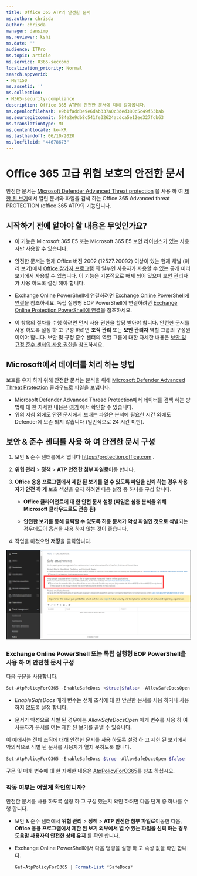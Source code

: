 ```yaml
---
title: Office 365 ATP의 안전한 문서
ms.author: chrisda
author: chrisda
manager: dansimp
ms.reviewer: kshi
ms.date: ''
audience: ITPro
ms.topic: article
ms.service: O365-seccomp
localization_priority: Normal
search.appverid:
- MET150
ms.assetid: ''
ms.collection:
- M365-security-compliance
description: Office 365 ATP의 안전한 문서에 대해 알아봅니다.
ms.openlocfilehash: e9b1fadd3e9e6dab337a0c3ded380c5c49f53bab
ms.sourcegitcommit: 584e2e9db8c541fe32624acdca5e12ee327fdb63
ms.translationtype: MT
ms.contentlocale: ko-KR
ms.lasthandoff: 06/10/2020
ms.locfileid: "44678673"
---
```

# <a name="safe-documents-in-office-365-advanced-threat-protection"></a>Office 365 고급 위협 보호의 안전한 문서

안전한 문서는 [Microsoft Defender Advanced Threat protection](https://docs.microsoft.com/windows/security/threat-protection/microsoft-defender-atp/microsoft-defender-advanced-threat-protection) 을 사용 하 여 [제한 된 보기](https://support.office.com/article/d6f09ac7-e6b9-4495-8e43-2bbcdbcb6653)에서 열린 문서와 파일을 검색 하는 Office 365 Advanced threat PROTECTION (office 365 ATP)의 기능입니다.

## <a name="what-do-you-need-to-know-before-you-begin"></a>시작하기 전에 알아야 할 내용은 무엇인가요?

- 이 기능은 Microsoft 365 E5 또는 Microsoft 365 E5 보안 라이선스가 있는 사용자만 사용할 수 있습니다.

- 안전한 문서는 현재 Office 버전 2002 (12527.20092) 이상이 있는 현재 채널 (미리 보기)에서 [Office 참가자 프로그램](https://insider.office.com/en-us/join) 의 일부인 사용자가 사용할 수 있는 공개 미리 보기에서 사용할 수 있습니다. 이 기능은 기본적으로 해제 되어 있으며 보안 관리자가 사용 하도록 설정 해야 합니다.

- Exchange Online PowerShell에 연결하려면 [Exchange Online PowerShell에 연결](https://docs.microsoft.com/powershell/exchange/connect-to-exchange-online-powershell)을 참조하세요. 독립 실행형 EOP PowerShell에 연결하려면 [Exchange Online Protection PowerShell에 연결](https://docs.microsoft.com/powershell/exchange/connect-to-exchange-online-protection-powershell)을 참조하세요.

- 이 항목의 절차를 수행 하려면 먼저 사용 권한을 할당 받아야 합니다. 안전한 문서를 사용 하도록 설정 하 고 구성 하려면 **조직 관리** 또는 **보안 관리자** 역할 그룹의 구성원 이어야 합니다. 보안 및 규정 준수 센터의 역할 그룹에 대한 자세한 내용은 [보안 및 규정 준수 센터의 사용 권한](permissions-in-the-security-and-compliance-center.md)을 참조하세요.

## <a name="how-does-microsoft-handle-your-data"></a>Microsoft에서 데이터를 처리 하는 방법

보호를 유지 하기 위해 안전한 문서는 분석을 위해 [Microsoft Defender Advanced Threat Protection](https://docs.microsoft.com/windows/security/threat-protection/microsoft-defender-atp/microsoft-defender-advanced-threat-protection) 클라우드로 파일을 보냅니다.

- Microsoft Defender Advanced Thread Protection에서 데이터를 검색 하는 방법에 대 한 자세한 내용은 [여기](https://docs.microsoft.com/windows/security/threat-protection/microsoft-defender-atp/data-storage-privacy) 에서 확인할 수 있습니다.
- 위의 지침 외에도 안전 문서에서 보내는 파일은 분석에 필요한 시간 외에도 Defender에 보존 되지 않습니다 (일반적으로 24 시간 미만).

## <a name="use-the-security--compliance-center-to-configure-safe-documents"></a>보안 & 준수 센터를 사용 하 여 안전한 문서 구성

1. 보안 & 준수 센터를에서 엽니다 <https://protection.office.com> .

2. **위협 관리** \> **정책** \> **ATP 안전한 첨부 파일로**이동 합니다.

3. **Office 응용 프로그램에서 제한 된 보기를 열 수 있도록 파일을 신뢰 하는 경우 사용자가 안전 하 게** 보호 섹션을 유지 하려면 다음 설정 중 하나를 구성 합니다.

   - **Office 클라이언트에 대 한 안전 문서 설정 (파일은 심층 분석을 위해 Microsoft 클라우드로도 전송 됨)**

   - **안전한 보기를 통해 클릭할 수 있도록 허용 문서가 악성 파일인 것으로 식별**되는 경우에도이 옵션을 사용 하지 않는 것이 좋습니다.

4. 작업을 마쳤으면 **저장**을 클릭합니다.

![ATP 안전한 첨부 파일 페이지](../../media/safe-docs.png)

### <a name="use-exchange-online-powershell-or-standalone-eop-powershell-to-configure-safe-documents"></a>Exchange Online PowerShell 또는 독립 실행형 EOP PowerShell을 사용 하 여 안전한 문서 구성

다음 구문을 사용합니다.

```powershell
Set-AtpPolicyForO365 -EnableSafeDocs <$true|$false> -AllowSafeDocsOpen <$true|$false>
```

- _EnableSafeDocs_ 매개 변수는 전체 조직에 대 한 안전한 문서를 사용 하거나 사용 하지 않도록 설정 합니다.

- 문서가 악성으로 식별 된 경우에는 _AllowSafeDocsOpen_ 매개 변수를 사용 하 여 사용자가 문서를 여는 제한 된 보기를 끝낼 수 있습니다.

이 예에서는 전체 조직에 대해 안전한 문서를 사용 하도록 설정 하 고 제한 된 보기에서 악의적으로 식별 된 문서를 사용자가 열지 못하도록 합니다.

```powershell
Set-AtpPolicyForO365 -EnableSafeDocs $true -AllowSafeDocsOpen $false
```

구문 및 매개 변수에 대 한 자세한 내용은 [AtpPolicyForO365](https://docs.microsoft.com/powershell/module/exchange/set-atppolicyforo365)를 참조 하십시오.

### <a name="how-do-i-know-this-worked"></a>작동 여부는 어떻게 확인합니까?

안전한 문서를 사용 하도록 설정 하 고 구성 했는지 확인 하려면 다음 단계 중 하나를 수행 합니다.

- 보안 & 준수 센터에서 **위협 관리** \> **정책** \> **ATP 안전한 첨부 파일로**이동한 다음, **Office 응용 프로그램에서 제한 된 보기 외부에서 열 수 있는 파일을 신뢰 하는 경우 도움말 사용자의 안전한 상태 유지** 를 확인 합니다.

- Exchange Online PowerShell에서 다음 명령을 실행 하 고 속성 값을 확인 합니다.

  ```powershell
  Get-AtpPolicyForO365 | Format-List *SafeDocs*
  ```
